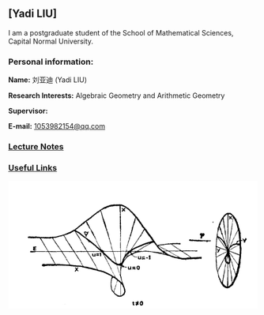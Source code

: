 ## [Yadi LIU]
I am a postgraduate student of the School of Mathematical Sciences, Capital Normal University.

### Personal information:

**Name:** 刘亚迪 (Yadi LIU)

**Research Interests:** Algebraic Geometry and Arithmetic Geometry

**Supervisor:** 

**E-mail:** 1053982154@qq.com

### [Lecture Notes](https://artinkevin.github.io/notes/)
### [Useful Links](https://artinkevin.github.io/Links/)

![图片](https://github.com/ArtinKevin/homepage/blob/main/blow%20up.png)

